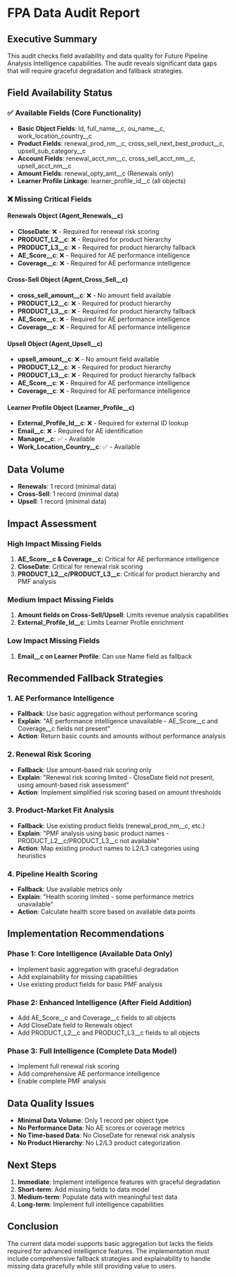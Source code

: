 # FPA Data Audit Report

## Executive Summary
This audit checks field availability and data quality for Future Pipeline Analysis Intelligence capabilities. The audit reveals significant data gaps that will require graceful degradation and fallback strategies.

## Field Availability Status

### ✅ Available Fields (Core Functionality)
- **Basic Object Fields**: Id, full_name__c, ou_name__c, work_location_country__c
- **Product Fields**: renewal_prod_nm__c, cross_sell_next_best_product__c, upsell_sub_category__c
- **Account Fields**: renewal_acct_nm__c, cross_sell_acct_nm__c, upsell_acct_nm__c
- **Amount Fields**: renewal_opty_amt__c (Renewals only)
- **Learner Profile Linkage**: learner_profile_id__c (all objects)

### ❌ Missing Critical Fields

#### Renewals Object (Agent_Renewals__c)
- **CloseDate**: ❌ - Required for renewal risk scoring
- **PRODUCT_L2__c**: ❌ - Required for product hierarchy
- **PRODUCT_L3__c**: ❌ - Required for product hierarchy fallback
- **AE_Score__c**: ❌ - Required for AE performance intelligence
- **Coverage__c**: ❌ - Required for AE performance intelligence

#### Cross-Sell Object (Agent_Cross_Sell__c)
- **cross_sell_amount__c**: ❌ - No amount field available
- **PRODUCT_L2__c**: ❌ - Required for product hierarchy
- **PRODUCT_L3__c**: ❌ - Required for product hierarchy fallback
- **AE_Score__c**: ❌ - Required for AE performance intelligence
- **Coverage__c**: ❌ - Required for AE performance intelligence

#### Upsell Object (Agent_Upsell__c)
- **upsell_amount__c**: ❌ - No amount field available
- **PRODUCT_L2__c**: ❌ - Required for product hierarchy
- **PRODUCT_L3__c**: ❌ - Required for product hierarchy fallback
- **AE_Score__c**: ❌ - Required for AE performance intelligence
- **Coverage__c**: ❌ - Required for AE performance intelligence

#### Learner Profile Object (Learner_Profile__c)
- **External_Profile_Id__c**: ❌ - Required for external ID lookup
- **Email__c**: ❌ - Required for AE identification
- **Manager__c**: ✅ - Available
- **Work_Location_Country__c**: ✅ - Available

## Data Volume
- **Renewals**: 1 record (minimal data)
- **Cross-Sell**: 1 record (minimal data)
- **Upsell**: 1 record (minimal data)

## Impact Assessment

### High Impact Missing Fields
1. **AE_Score__c & Coverage__c**: Critical for AE performance intelligence
2. **CloseDate**: Critical for renewal risk scoring
3. **PRODUCT_L2__c/PRODUCT_L3__c**: Critical for product hierarchy and PMF analysis

### Medium Impact Missing Fields
1. **Amount fields on Cross-Sell/Upsell**: Limits revenue analysis capabilities
2. **External_Profile_Id__c**: Limits Learner Profile enrichment

### Low Impact Missing Fields
1. **Email__c on Learner Profile**: Can use Name field as fallback

## Recommended Fallback Strategies

### 1. AE Performance Intelligence
- **Fallback**: Use basic aggregation without performance scoring
- **Explain**: "AE performance intelligence unavailable - AE_Score__c and Coverage__c fields not present"
- **Action**: Return basic counts and amounts without performance analysis

### 2. Renewal Risk Scoring
- **Fallback**: Use amount-based risk scoring only
- **Explain**: "Renewal risk scoring limited - CloseDate field not present, using amount-based risk assessment"
- **Action**: Implement simplified risk scoring based on amount thresholds

### 3. Product-Market Fit Analysis
- **Fallback**: Use existing product fields (renewal_prod_nm__c, etc.)
- **Explain**: "PMF analysis using basic product names - PRODUCT_L2__c/PRODUCT_L3__c not available"
- **Action**: Map existing product names to L2/L3 categories using heuristics

### 4. Pipeline Health Scoring
- **Fallback**: Use available metrics only
- **Explain**: "Health scoring limited - some performance metrics unavailable"
- **Action**: Calculate health score based on available data points

## Implementation Recommendations

### Phase 1: Core Intelligence (Available Data Only)
- Implement basic aggregation with graceful degradation
- Add explainability for missing capabilities
- Use existing product fields for basic PMF analysis

### Phase 2: Enhanced Intelligence (After Field Addition)
- Add AE_Score__c and Coverage__c fields to all objects
- Add CloseDate field to Renewals object
- Add PRODUCT_L2__c and PRODUCT_L3__c fields to all objects

### Phase 3: Full Intelligence (Complete Data Model)
- Implement full renewal risk scoring
- Add comprehensive AE performance intelligence
- Enable complete PMF analysis

## Data Quality Issues
- **Minimal Data Volume**: Only 1 record per object type
- **No Performance Data**: No AE scores or coverage metrics
- **No Time-based Data**: No CloseDate for renewal risk analysis
- **No Product Hierarchy**: No L2/L3 product categorization

## Next Steps
1. **Immediate**: Implement intelligence features with graceful degradation
2. **Short-term**: Add missing fields to data model
3. **Medium-term**: Populate data with meaningful test data
4. **Long-term**: Implement full intelligence capabilities

## Conclusion
The current data model supports basic aggregation but lacks the fields required for advanced intelligence features. The implementation must include comprehensive fallback strategies and explainability to handle missing data gracefully while still providing value to users.
